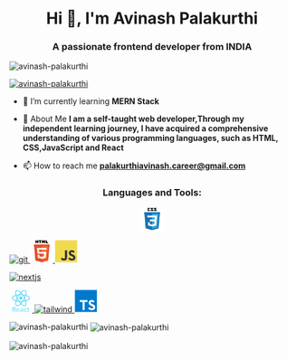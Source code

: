 <h1 align="center">Hi 👋, I'm Avinash Palakurthi</h1>
<h3 align="center">A passionate frontend developer from INDIA</h3>

<p align="left"> <img src="https://komarev.com/ghpvc/?username=avinash-palakurthi&label=Profile%20views&color=0fdaf5&style=flat-square" alt="avinash-palakurthi" /> </p>

<p align="left"> <a href="https://github.com/ryo-ma/github-profile-trophy"><img src="https://github-profile-trophy.vercel.app/?username=avinash-palakurthi" alt="avinash-palakurthi" /></a> </p>

- 🌱 I’m currently learning **MERN Stack**

- 📄 About Me **I am a self-taught web developer,Through my independent learning journey, I have acquired a comprehensive understanding of various programming languages, such as HTML, CSS,JavaScript and React**

- 📫 How to reach me **palakurthiavinash.career@gmail.com**


<p align="left">

<!--   <a href="https://expressjs.com" target="_blank" rel="noreferrer"> <img src="https://raw.githubusercontent.com/devicons/devicon/master/icons/express/express-original-wordmark.svg" alt="express" width="40" height="40"/> </a>  -->
<h3 align="center">Languages and Tools:</h3>
<p align="center"> 
<!--   <a href="https://getbootstrap.com" target="_blank" rel="noreferrer"> <img src="https://raw.githubusercontent.com/devicons/devicon/master/icons/bootstrap/bootstrap-plain-wordmark.svg" alt="bootstrap" width="40" height="40"/> </a>  -->
  <a href="https://www.w3schools.com/css/" target="_blank" rel="noreferrer"> <img src="https://raw.githubusercontent.com/devicons/devicon/master/icons/css3/css3-original-wordmark.svg" alt="css3" width="40" height="40"/> </a> 

  <a href="https://git-scm.com/" target="_blank" rel="noreferrer"> <img src="https://www.vectorlogo.zone/logos/git-scm/git-scm-icon.svg" alt="git" width="40" height="40"/> </a> 
  <a href="https://www.w3.org/html/" target="_blank" rel="noreferrer"> <img src="https://raw.githubusercontent.com/devicons/devicon/master/icons/html5/html5-original-wordmark.svg" alt="html5" width="40" height="40"/> </a> 
  <a href="https://developer.mozilla.org/en-US/docs/Web/JavaScript" target="_blank" rel="noreferrer"> <img src="https://raw.githubusercontent.com/devicons/devicon/master/icons/javascript/javascript-original.svg" alt="javascript" width="40" height="40"/> </a> 
<!--   <a href="https://www.mongodb.com/" target="_blank" rel="noreferrer"> <img src="https://raw.githubusercontent.com/devicons/devicon/master/icons/mongodb/mongodb-original-wordmark.svg" alt="mongodb" width="40" height="40"/> </a>  -->
  <a href="https://nextjs.org/" target="_blank" rel="noreferrer"> <img src="https://cdn.worldvectorlogo.com/logos/nextjs-2.svg" alt="nextjs" width="40" height="40"/> </a> 
<!--   <a href="https://nodejs.org" target="_blank" rel="noreferrer"> <img src="https://raw.githubusercontent.com/devicons/devicon/master/icons/nodejs/nodejs-original-wordmark.svg" alt="nodejs" width="40" height="40"/> </a>  -->
  <a href="https://reactjs.org/" target="_blank" rel="noreferrer"> <img src="https://raw.githubusercontent.com/devicons/devicon/master/icons/react/react-original-wordmark.svg" alt="react" width="40" height="40"/> </a> 
  <a href="https://tailwindcss.com/" target="_blank" rel="noreferrer"> <img src="https://www.vectorlogo.zone/logos/tailwindcss/tailwindcss-icon.svg" alt="tailwind" width="40" height="40"/> </a> 
  <a href="https://www.typescriptlang.org/" target="_blank" rel="noreferrer"> <img src="https://raw.githubusercontent.com/devicons/devicon/master/icons/typescript/typescript-original.svg" alt="typescript" width="40" height="40"/> </a>
</p>

<p><img align="left" src="https://github-readme-stats.vercel.app/api/top-langs?username=avinash-palakurthi&show_icons=true&title_color=1f1e1e&text_color=858080&bg_color=faf9f9&locale=en&layout=compact" alt="avinash-palakurthi" /></p>

<p>&nbsp;<img align="center" src="https://github-readme-stats.vercel.app/api?username=avinash-palakurthi&show_icons=true&text_color=696969&bg_color=ffffff&locale=en" alt="avinash-palakurthi" /></p>

<p><img align="center" src="https://github-readme-streak-stats.herokuapp.com/?user=avinash-palakurthi&theme=dark" alt="avinash-palakurthi" /></p>

